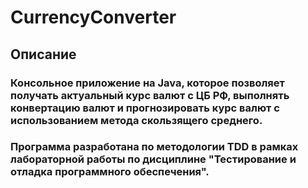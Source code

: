 # CurrencyConverter
## Описание
### Консольное приложение на Java, которое позволяет получать актуальный курс валют с ЦБ РФ, выполнять конвертацию валют и прогнозировать курс валют с использованием метода скользящего среднего.
### Программа разработана по методологии TDD в рамках лабораторной работы по дисциплине "Тестирование и отладка программного обеспечения".
